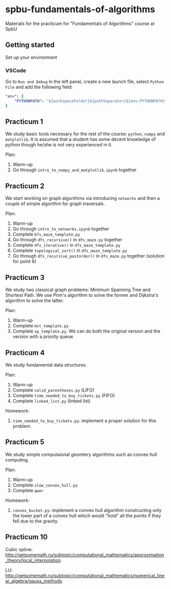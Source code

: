 # spbu-fundamentals-of-algorithms
Materials for the practicum for "Fundamentals of Algorithms" course at SpbU

## Getting started

Set up your environment

### VSCode

Go to `Run and Debug` in the left panel, create a new launch file, select `Python File` and add the following field:
```yaml
"env": {
    "PYTHONPATH": "${workspaceFolder}${pathSeparator}${env:PYTHONPATH}"
}
```

## Practicum 1

We study basic tools necessary for the rest of the course: `python`, `numpy` and  `matplotlib`. It is assumed that a student has some decent knowledge of python though he/she is not very experienced in it.

Plan:
1. Warm-up
2. Go through `intro_to_numpy_and_matplotlib.ipynb` together

## Practicum 2

We start working on graph algorithms via introducing `networkx` and then a couple of simple algorithm for graph traversals.

Plan:
1. Warm-up
2. Go through `intro_to_networkx.ipynb` together
3. Complete `bfs_maze_template.py`
4. Go through `dfs_recursive()` in `dfs_maze.py` together
5. Complete `dfs_iterative()` in `dfs_maze_template.py`
6. Complete `topological_sort()` in `dfs_maze_template.py`
7. Go through `dfs_recursive_postorder()` in `dfs_maze.py` together (solution for point 6)

## Practicum 3

We study two classical graph problems: Minimum Spanning Tree and Shortest Path. We use Prim's algorithm to solve the former and Dijkstra's algorithm to solve the latter.

Plan:
1. Warm-up
2. Complete `mst_template.py`
3. Complete `sp_template.py`. We can do both the original version and the version with a priority queue.

## Practicum 4

We study fundamental data structures.

Plan:
1. Warm-up
2. Complete `valid_parentheses.py` (LIFO)
3. Complete `time_needed_to_buy_tickets.py` (FIFO)
4. Complete `linked_list.py` (linked list)

Homework:
1. `time_needed_to_buy_tickets.py`: implement a proper solution for this problem.

## Practicum 5

We study simple computaional geomtery algorithms such as convex hull computing.

Plan:
1. Warm-up
2. Complete `slow_convex_hull.py`
3. Complete `qwer`

Homework:
1. `convex_bucket.py`: implement a convex hull algorithm constructing only the lower part of a convex hull which would "hold" all the points if they fell due to the gravity.

## Practicum 10

Cubic spline: http://getsomemath.ru/subtopic/computational_mathematics/approximation_theory/local_interpolation

LU: http://getsomemath.ru/subtopic/computational_mathematics/numerical_linear_algebra/gauss_methods
